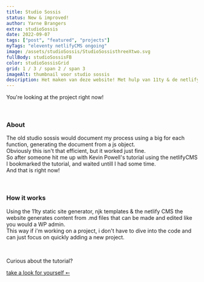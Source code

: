 ```yaml
---
title: Studio Sossis
status: New & improved!
author: Yarne Brangers
extra: studioSossis
date: 2022-09-07
tags: ["post", "featured", "projects"]
myTags: "eleventy netlifyCMS ongoing"
image: /assets/studioSossis/StudioSossisthreeXtwo.svg
fullBody: studioSossisFB
color: studioSossisGrid
grid: 1 / 3 / span 2 / span 3
imageAlt: thumbnail voor studio sossis
description: Het maken van deze website! Met hulp van 11ty & de netlify CMS, allemaal dankzij een tutorial van Kevin Powell
---
```


<p>You're looking at the project right now!<p><br>
<h3>About</h3>
<p>The old studio sossis would document my process using a big for each function, generating the document from a js object.<br> Obviously this isn't that efficient, but it worked just fine.<br>So after someone hit me up with Kevin Powell's tutorial using the netlifyCMS I bookmarked the tutorial, and waited untill I had some time.<br> And that is right now!</p><br>
<h3>How it works</h3>
<p>Using the 11ty static site generator, njk templates & the netlify CMS the website generates content from .md files that can be made and edited like you would a WP admin.<br>This way if i'm working on a project, i don't have to dive into the code and can just focus on quickly adding a new project.</p><br>

Curious about the tutorial?

[take a look for yourself ➵](https://youtu.be/4wD00RT6d-g)
